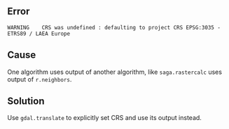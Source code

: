 ## Error

`WARNING    CRS was undefined : defaulting to project CRS EPSG:3035 - ETRS89 / LAEA Europe`

## Cause 

One algorithm uses output of another algorithm, like `saga.rastercalc` uses output of `r.neighbors`.

## Solution

Use `gdal.translate` to explicitly set CRS and use its output instead.
